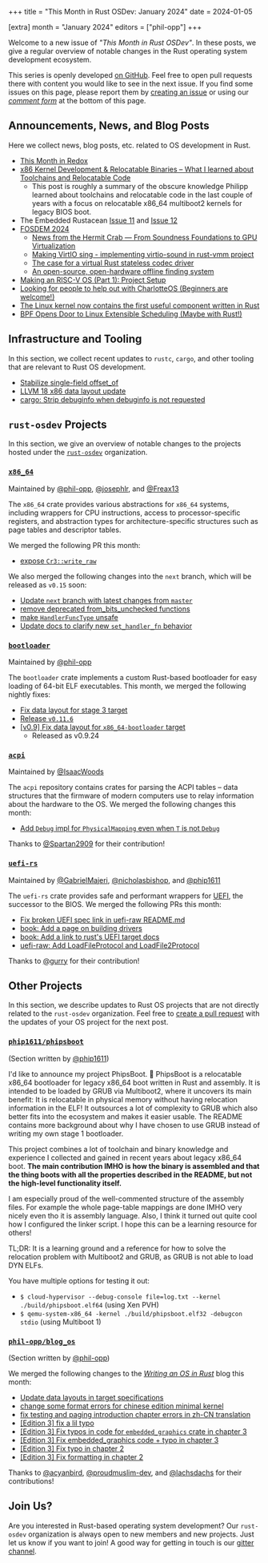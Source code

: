 +++
title = "This Month in Rust OSDev: January 2024"
date = 2024-01-05

[extra]
month = "January 2024"
editors = ["phil-opp"]
+++

Welcome to a new issue of _"This Month in Rust OSDev"_. In these posts, we give a regular overview of notable changes in the Rust operating system development ecosystem.

<!-- more -->

This series is openly developed [on GitHub](https://github.com/rust-osdev/homepage/). Feel free to open pull requests there with content you would like to see in the next issue. If you find some issues on this page, please report them by [creating an issue](https://github.com/rust-osdev/homepage/issues/new) or using our <a href="#comment-form">_comment form_</a> at the bottom of this page.

<!--
    This is a draft for the upcoming "This Month in Rust OSDev (January 2024)" post.
    Feel free to create pull requests against the `next` branch to add your
    content here.
    Please take a look at the past posts on https://rust-osdev.com/ to see the
    general structure of these posts.
-->

## Announcements, News, and Blog Posts

Here we collect news, blog posts, etc. related to OS development in Rust.

<!--
Please follow this template:

- [Title](https://example.com)
  - (optional) Some additional context
-->

- [This Month in Redox](https://redox-os.org/news/this-month-240131/)
- [x86 Kernel Development & Relocatable Binaries – What I learned about Toolchains and Relocatable Code](https://phip1611.de/blog/x86-kernel-development-relocatable-binaries/)
    - This post is roughly a summary of the obscure knowledge Philipp learned 
      about toolchains and relocatable code in the last couple of years with a 
      focus on relocatable x86_64 multiboot2 kernels for legacy BIOS boot.
- The Embedded Rustacean [Issue 11](https://www.theembeddedrustacean.com/p/the-embedded-rustacean-issue-11) and [Issue 12](https://www.theembeddedrustacean.com/p/the-embedded-rustacean-issue-12)
- [FOSDEM 2024](https://fosdem.org/2024/)
  - [News from the Hermit Crab — From Soundness Foundations to GPU Virtualization](https://fosdem.org/2024/schedule/event/fosdem-2024-3375-news-from-the-hermit-crab-from-soundness-foundations-to-gpu-virtualization/)
  - [Making VirtIO sing - implementing virtio-sound in rust-vmm project](https://fosdem.org/2024/schedule/event/fosdem-2024-1910-making-virtio-sing-implementing-virtio-sound-in-rust-vmm-project/)
  - [The case for a virtual Rust stateless codec driver](https://fosdem.org/2024/schedule/event/fosdem-2024-2985-the-case-for-a-virtual-rust-stateless-codec-driver/)
  - [An open-source, open-hardware offline finding system](https://fosdem.org/2024/schedule/event/fosdem-2024-3264-an-open-source-open-hardware-offline-finding-system/)
- [Making an RISC-V OS (Part 1): Project Setup](https://traxys.me/riscv_os_setup.html)
- [Looking for people to help out with CharlotteOS (Beginners are welcome!)](https://www.reddit.com/r/osdev/comments/1aeffha/looking_for_people_to_help_out_with_charlotteos/)
- [The Linux kernel now contains the first useful component written in Rust](https://fosstodon.org/@kernellogger/111741507899977461)
- [BPF Opens Door to Linux Extensible Scheduling (Maybe with Rust!)](https://thenewstack.io/bpf-opens-a-door-to-linux-dynamic-scheduling-maybe-with-rust/)

## Infrastructure and Tooling

In this section, we collect recent updates to `rustc`, `cargo`, and other tooling that are relevant to Rust OS development.

<!--
    Please use the following template:

- [Title](https://example.com)
  - (optional) Some additional context
-->

- [Stabilize single-field offset_of](https://github.com/rust-lang/rust/pull/118799)
- [LLVM 18 x86 data layout update](https://github.com/rust-lang/rust/pull/116672)
- [cargo: Strip debuginfo when debuginfo is not requested](https://github.com/rust-lang/cargo/pull/13257)

## `rust-osdev` Projects

In this section, we give an overview of notable changes to the projects hosted under the [`rust-osdev`](https://github.com/rust-osdev/about) organization.

<!--
    Please use the following template:

    ### [`repo_name`](https://github.com/rust-osdev/repo_name)
    <span class="maintainers">Maintained by [@maintainer_1](https://github.com/maintainer_1)</span>

    The `repo_name` crate ...<<short introduction>>...

    We merged the following changes this month:
    <<changelog, either in list or text form>>
-->


### [`x86_64`](https://github.com/rust-osdev/x86_64)
<span class="maintainers">Maintained by [@phil-opp](https://github.com/phil-opp), [@josephlr](https://github.com/orgs/rust-osdev/people/josephlr), and [@Freax13](https://github.com/orgs/rust-osdev/people/Freax13)</span>

The `x86_64` crate provides various abstractions for `x86_64` systems, including wrappers for CPU instructions, access to processor-specific registers, and abstraction types for architecture-specific structures such as page tables and descriptor tables.

We merged the following PR this month:

- [expose `Cr3::write_raw`](https://github.com/rust-osdev/x86_64/pull/445)

We also merged the following changes into the `next` branch, which will be released as `v0.15` soon:

- [Update `next` branch with latest changes from `master`](https://github.com/rust-osdev/x86_64/pull/447)
- [remove deprecated from_bits_unchecked functions](https://github.com/rust-osdev/x86_64/pull/449)
- [make `HandlerFuncType` unsafe](https://github.com/rust-osdev/x86_64/pull/450)
- [Update docs to clarify new `set_handler_fn` behavior](https://github.com/rust-osdev/x86_64/pull/451)

### [`bootloader`](https://github.com/rust-osdev/bootloader)
<span class="maintainers">Maintained by [@phil-opp](https://github.com/phil-opp)</span>

The `bootloader` crate implements a custom Rust-based bootloader for easy loading of 64-bit ELF executables. This month, we merged the following nightly fixes:

- [Fix data layout for stage 3 target](https://github.com/rust-osdev/bootloader/pull/413)
- [Release `v0.11.6`](https://github.com/rust-osdev/bootloader/pull/414)
- [[v0.9] Fix data layout for `x86_64-bootloader` target](https://github.com/rust-osdev/bootloader/pull/415)
  - Released as v0.9.24


### [`acpi`](https://github.com/rust-osdev/acpi)
<span class="maintainers">Maintained by [@IsaacWoods](https://github.com/IsaacWoods)</span>

The `acpi` repository contains crates for parsing the ACPI tables – data structures that the firmware of modern computers use to relay information about the hardware to the OS. We merged the following changes this month:

- [Add `Debug` impl for `PhysicalMapping` even when `T` is not `Debug`](https://github.com/rust-osdev/acpi/pull/206)

Thanks to [@Spartan2909](https://github.com/Spartan2909) for their contribution!


### [`uefi-rs`](https://github.com/rust-osdev/uefi-rs)
<span class="maintainers">Maintained by [@GabrielMajeri](https://github.com/GabrielMajeri), [@nicholasbishop](https://github.com/nicholasbishop), and [@phip1611](https://github.com/phip1611)</span>

The `uefi-rs` crate provides safe and performant wrappers for [UEFI](https://en.wikipedia.org/wiki/Unified_Extensible_Firmware_Interface), the successor to the BIOS. We merged the following PRs this month:

- [Fix broken UEFI spec link in uefi-raw README.md](https://github.com/rust-osdev/uefi-rs/pull/1046)
- [book: Add a page on building drivers](https://github.com/rust-osdev/uefi-rs/pull/1047)
- [book: Add a link to rust's UEFI target docs](https://github.com/rust-osdev/uefi-rs/pull/1048)
- [uefi-raw: Add LoadFileProtocol and LoadFile2Protocol](https://github.com/rust-osdev/uefi-rs/pull/1022)

<!--
- [chore(deps): update crate-ci/typos action to v1.16.26](https://github.com/rust-osdev/uefi-rs/pull/1038)
- [fix(deps): update rust crate anyhow to v1.0.78](https://github.com/rust-osdev/uefi-rs/pull/1039)
- [fix(deps): update rust crate clap to v4.4.12](https://github.com/rust-osdev/uefi-rs/pull/1040)
- [fix(deps): update rust crate proc-macro2 to v1.0.73](https://github.com/rust-osdev/uefi-rs/pull/1041)
- [fix(deps): update rust crate anyhow to v1.0.79](https://github.com/rust-osdev/uefi-rs/pull/1043)
- [chore(deps): update rust crate trybuild to v1.0.88](https://github.com/rust-osdev/uefi-rs/pull/1042)
- [fix(deps): update rust crate clap to v4.4.13](https://github.com/rust-osdev/uefi-rs/pull/1044)
-->

<!--
- [chore(deps): update crate-ci/typos action to v1.17.1](https://github.com/rust-osdev/uefi-rs/pull/1051)
- [chore(deps): lock file maintenance](https://github.com/rust-osdev/uefi-rs/pull/1053)
- [chore(deps): update cachix/install-nix-action action to v25](https://github.com/rust-osdev/uefi-rs/pull/1054)
-->
<!-- - [fix(deps): update rust crate clap to v4.4.17](https://github.com/rust-osdev/uefi-rs/pull/1050)
- [fix(deps): update rust crate crates-index to v2.5.0](https://github.com/rust-osdev/uefi-rs/pull/1052)
- [chore(deps): update crate-ci/typos action to v1.17.2](https://github.com/rust-osdev/uefi-rs/pull/1055)
- [chore(deps): update rust crate bitflags to v2.4.2](https://github.com/rust-osdev/uefi-rs/pull/1056)
- [fix(deps): update rust crate clap to v4.4.18](https://github.com/rust-osdev/uefi-rs/pull/1057)
- [fix(deps): update rust crate proc-macro2 to v1.0.78](https://github.com/rust-osdev/uefi-rs/pull/1058)
- [chore(deps): lock file maintenance](https://github.com/rust-osdev/uefi-rs/pull/1062) -->

Thanks to [@gurry](https://github.com/gurry) for their contribution!


## Other Projects

In this section, we describe updates to Rust OS projects that are not directly related to the `rust-osdev` organization. Feel free to [create a pull request](https://github.com/rust-osdev/homepage/pulls) with the updates of your OS project for the next post.

<!--
    Please use the following template:

    ### [`owner_name/repo_name`](https://github.com/rust-osdev/owner_name/repo_name)
    <span class="maintainers">(Section written by [@your_github_name](https://github.com/your_github_name))</span>

    ...<<your project updates>>...
-->


### [`phip1611/phipsboot`](https://github.com/phip1611/phipsboot)
<span class="maintainers">(Section written by [@phip1611](https://github.com/phip1611))</span>

I'd like to announce my project PhipsBoot. 🎉 PhipsBoot is a relocatable x86_64 
bootloader for legacy x86_64 boot written in Rust and assembly. It is intended 
to be loaded by GRUB via Multiboot2, where it uncovers its main benefit: It is 
relocatable in physical memory without having relocation information in the 
ELF! It outsources a lot of complexity to GRUB which also better fits into
the ecosystem and makes it easier usable. The README contains more background 
about why I have chosen to use GRUB instead of writing my own stage 1 
bootloader.

This project combines a lot of toolchain and binary knowledge and experience I 
collected and gained in recent years about legacy x86_64 boot. **The main 
contribution IMHO is how the binary is assembled and that the thing boots
with all the properties described in the README, but not the high-level 
functionality itself.**

I am especially proud of the well-commented structure of the assembly files.
For example the whole page-table mappings are done IMHO very nicely even tho
it is assembly language. Also, I think it turned out quite cool how I configured
the linker script. I hope this can be a learning resource for others!

TL;DR: It is a learning ground and a reference for how to solve the relocation
problem with Multiboot2 and GRUB, as GRUB is not able to load DYN ELFs.

You have multiple options for testing it out:

- `$ cloud-hypervisor --debug-console file=log.txt --kernel ./build/phipsboot.elf64` (using Xen PVH)
- `$ qemu-system-x86_64 -kernel ./build/phipsboot.elf32 -debugcon stdio` (using Multiboot 1)

### [`phil-opp/blog_os`](https://github.com/phil-opp/blog_os)
<span class="maintainers">(Section written by [@phil-opp](https://github.com/phil-opp))</span>

We merged the following changes to the [_Writing an OS in Rust_](https://os.phil-opp.com/) blog this month:

- [Update data layouts in target specifications](https://github.com/phil-opp/blog_os/pull/1271)
- [change some format errors for chinese edition minimal kernel](https://github.com/phil-opp/blog_os/pull/1274)
- [fix testing and paging introduction chapter errors in zh-CN translation](https://github.com/phil-opp/blog_os/pull/1262)
- [[Edition 3] fix a lil typo](https://github.com/phil-opp/blog_os/pull/1270)
- [[Edition 3] Fix typos in code for `embedded_graphics` crate in chapter 3](https://github.com/phil-opp/blog_os/pull/1269)
- [[Edition 3] Fix embedded_graphics code + typo in chapter 3](https://github.com/phil-opp/blog_os/pull/1276)
- [[Edition 3] Fix typo in chapter 2](https://github.com/phil-opp/blog_os/pull/1265)
- [[Edition 3] Fix formatting in chapter 2](https://github.com/phil-opp/blog_os/pull/1266)

Thanks to [@acyanbird](https://github.com/acyanbird), [@proudmuslim-dev](https://github.com/proudmuslim-dev), and [@lachsdachs](https://github.com/lachsdachs) for their contributions!

## Join Us?

Are you interested in Rust-based operating system development? Our `rust-osdev` organization is always open to new members and new projects. Just let us know if you want to join! A good way for getting in touch is our [gitter channel](https://gitter.im/rust-osdev/Lobby).
